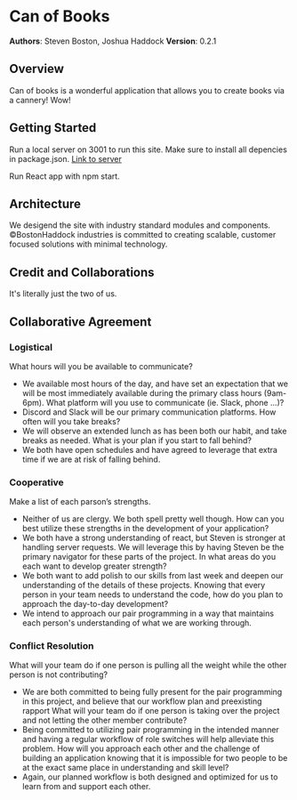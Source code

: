 # Can of Books

**Authors**: Steven Boston, Joshua Haddock
**Version**: 0.2.1

## Overview

Can of books is a wonderful application that allows you to create books via a cannery! Wow!

## Getting Started

Run a local server on 3001 to run this site. Make sure to install all depencies in package.json.
[Link to server](https://github.com/Steven-Boston/can-of-books-api)

Run React app with npm start.

## Architecture
We desigend the site with industry standard modules and components. &copy;BostonHaddock industries is committed to creating scalable, customer focused solutions with minimal technology.

## Credit and Collaborations
It's literally just the two of us.

## Collaborative Agreement

### Logistical

What hours will you be available to communicate?
- We available most hours of the day, and have set an expectation that we will be most immediately available during the primary class hours (9am-6pm).
What platform will you use to communicate (ie. Slack, phone …)?
- Discord and Slack will be our primary communication platforms.
How often will you take breaks?
- We will observe an extended lunch as has been both our habit, and take breaks as needed. 
What is your plan if you start to fall behind?
- We both have open schedules and have agreed to leverage that extra time if we are at risk of falling behind. 
### Cooperative

Make a list of each parson’s strengths.
- Neither of us are clergy. We both spell pretty well though. 
How can you best utilize these strengths in the development of your application?
- We both have a strong understanding of react, but Steven is stronger at handling server requests. We will leverage this by having Steven be the primary navigator for these parts of the project. 
In what areas do you each want to develop greater strength?
- We both want to add polish to our skills from last week and deepen our understanding of the details of these projects. 
Knowing that every person in your team needs to understand the code, how do you plan to approach the day-to-day development?
- We intend to approach our pair programming in a way that maintains each person's understanding of what we are working through. 
### Conflict Resolution

What will your team do if one person is pulling all the weight while the other person is not contributing?
- We are both committed to being fully present for the pair programming in this project, and believe that our workflow plan and preexisting rapport 
What will your team do if one person is taking over the project and not letting the other member contribute?
- Being committed to utilizing pair programming in the intended manner and having a regular workflow of role switches will help alleviate this problem. 
How will you approach each other and the challenge of building an application knowing that it is impossible for two people to be at the exact same place in understanding and skill level?
- Again, our planned workflow is both designed and optimized for us to learn from and support each other. 

